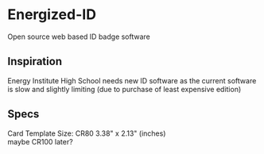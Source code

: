 # Energized-ID
Open source web based ID badge software  

## Inspiration 
Energy Institute High School needs new ID software as the current software is slow and slightly limiting (due to purchase of least expensive edition)

## Specs
Card Template Size: CR80 3.38" x 2.13" (inches)<br> 
maybe CR100 later?
